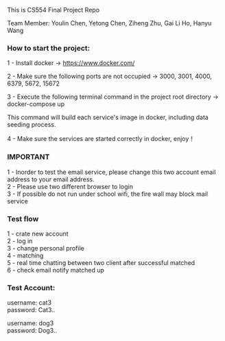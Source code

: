 This is CS554 Final Project Repo

Team Member:
Youlin Chen,
Yetong Chen,
Ziheng Zhu,
Gai Li Ho,
Hanyu Wang


### How to start the project:

1 - Install docker -> https://www.docker.com/

2 - Make sure the following ports are not occupied -> 3000, 3001, 4000, 6379, 5672, 15672

3 - Execute the following terminal command in the project root directory -> docker-compose up

   This command will build each service's image in docker, including data seeding process.

4 - Make sure the services are started correctly in docker, enjoy！

### IMPORTANT
1 - Inorder to test the email service, please change this two account email address to your email address. 
<br/>2 - Please use two different browser to login 
<br/>3 - If possible do not run under school wifi, the fire wall may block mail service

### Test flow

1 - crate new account
<br />2 - log in
<br />3 - change personal profile
<br />4 - matching
<br />5 - real time chatting between two client after successful matched
<br />6 - check email notify matched up

### Test Account:

username: cat3
<br />password: Cat3..

username: dog3
<br /> password: Dog3..



